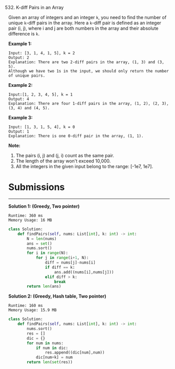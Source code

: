 532. K-diff Pairs in an Array

Given an array of integers and an integer `k`, you need to find the number of unique `k`-diff pairs in the array. Here a `k`-diff pair is defined as an integer pair (i, j), where i and j are both numbers in the array and their absolute difference is `k`.

**Example 1:**
```
Input: [3, 1, 4, 1, 5], k = 2
Output: 2
Explanation: There are two 2-diff pairs in the array, (1, 3) and (3, 5).
Although we have two 1s in the input, we should only return the number of unique pairs.
```

**Example 2:**
```
Input:[1, 2, 3, 4, 5], k = 1
Output: 4
Explanation: There are four 1-diff pairs in the array, (1, 2), (2, 3), (3, 4) and (4, 5).
```

**Example 3:**
```
Input: [1, 3, 1, 5, 4], k = 0
Output: 1
Explanation: There is one 0-diff pair in the array, (1, 1).
```

**Note:**
1. The pairs (i, j) and (j, i) count as the same pair.
1. The length of the array won't exceed 10,000.
1. All the integers in the given input belong to the range: [-1e7, 1e7].

# Submissions
---
**Solution 1: (Greedy, Two pointer)**
```
Runtime: 360 ms
Memory Usage: 16 MB
```
```python
class Solution:
    def findPairs(self, nums: List[int], k: int) -> int:
        N = len(nums)
        ans = set()
        nums.sort()
        for i in range(N):
            for j in range(i+1, N):
                diff = nums[j]-nums[i]
                if diff == k:
                    ans.add((nums[i],nums[j]))
                elif diff > k:
                    break
        return len(ans)
```

**Solution 2: (Greedy, Hash table, Two pointer)**
```
Runtime: 160 ms
Memory Usage: 15.9 MB
```
```python
class Solution:
    def findPairs(self, nums: List[int], k: int) -> int:
        nums.sort()
        res = []
        dic = {}
        for num in nums:
            if num in dic:
                res.append((dic[num],num))          
            dic[num+k] = num
        return len(set(res))
```